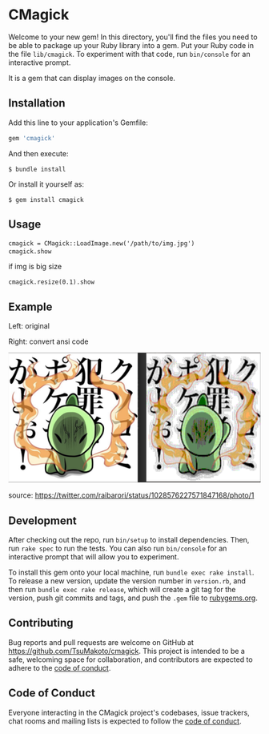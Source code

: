 # CMagick

Welcome to your new gem! In this directory, you'll find the files you need to be able to package up your Ruby library into a gem. Put your Ruby code in the file `lib/cmagick`. To experiment with that code, run `bin/console` for an interactive prompt.

It is a gem that can display images on the console.

## Installation

Add this line to your application's Gemfile:

```ruby
gem 'cmagick'
```

And then execute:

    $ bundle install

Or install it yourself as:

    $ gem install cmagick

## Usage

```
cmagick = CMagick::LoadImage.new('/path/to/img.jpg')
cmagick.show
```

if img is big size

```
cmagick.resize(0.1).show
```

## Example

Left: original

Right: convert ansi code

![バーくん](./resources/bar.png)

source: https://twitter.com/raibarori/status/1028576227571847168/photo/1


## Development

After checking out the repo, run `bin/setup` to install dependencies. Then, run `rake spec` to run the tests. You can also run `bin/console` for an interactive prompt that will allow you to experiment.

To install this gem onto your local machine, run `bundle exec rake install`. To release a new version, update the version number in `version.rb`, and then run `bundle exec rake release`, which will create a git tag for the version, push git commits and tags, and push the `.gem` file to [rubygems.org](https://rubygems.org).

## Contributing

Bug reports and pull requests are welcome on GitHub at https://github.com/TsuMakoto/cmagick. This project is intended to be a safe, welcoming space for collaboration, and contributors are expected to adhere to the [code of conduct](https://github.com/TsuMakoto/cmagick/blob/master/CODE_OF_CONDUCT.md).


## Code of Conduct

Everyone interacting in the CMagick project's codebases, issue trackers, chat rooms and mailing lists is expected to follow the [code of conduct](https://github.com/TsuMakoto/cmagick/blob/master/CODE_OF_CONDUCT.md).
